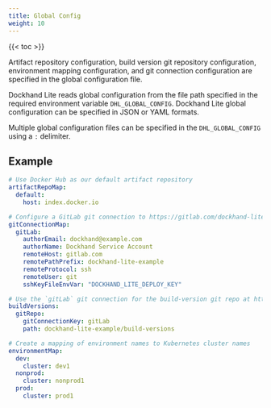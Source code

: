 ```yaml
---
title: Global Config
weight: 10
---
```


{{< toc >}}

Artifact repository configuration, build version git repository configuration, environment mapping configuration, and git connection configuration are specified in the global configuration file.

Dockhand Lite reads global configuration from the file path specified in the required environment variable `DHL_GLOBAL_CONFIG`. Dockhand Lite global configuration can be specified in JSON or YAML formats.

Multiple global configuration files can be specified in the `DHL_GLOBAL_CONFIG` using a `:` delimiter.

## Example

```yaml
# Use Docker Hub as our default artifact repository
artifactRepoMap:
  default:
    host: index.docker.io

# Configure a GitLab git connection to https://gitlab.com/dockhand-lite-example using a Deploy Key
gitConnectionMap:
  gitLab:
    authorEmail: dockhand@example.com
    authorName: Dockhand Service Account
    remoteHost: gitlab.com
    remotePathPrefix: dockhand-lite-example
    remoteProtocol: ssh
    remoteUser: git
    sshKeyFileEnvVar: "DOCKHAND_LITE_DEPLOY_KEY"

# Use the `gitLab` git connection for the build-version git repo at https://gitlab.com/dockhand-lite-example/build-versions
buildVersions:
  gitRepo:
    gitConnectionKey: gitLab
    path: dockhand-lite-example/build-versions

# Create a mapping of environment names to Kubernetes cluster names
environmentMap:
  dev:
    cluster: dev1
  nonprod:
    cluster: nonprod1
  prod:
    cluster: prod1
```
